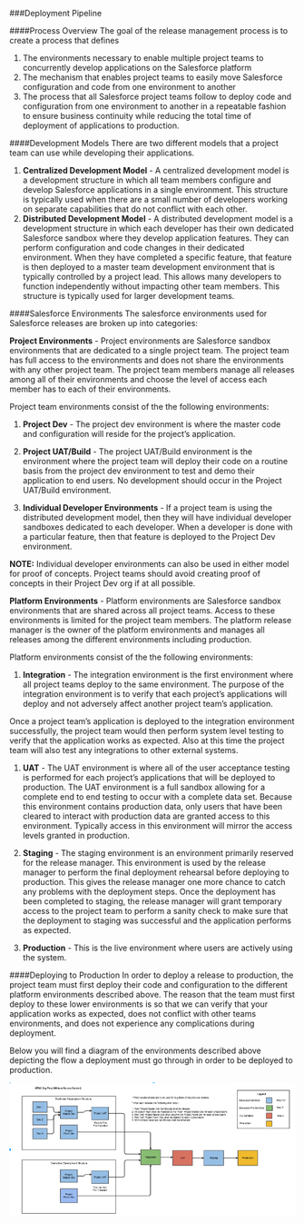 ###Deployment Pipeline

####Process Overview
The goal of the release management process is to create a process that defines 

1. The environments necessary to enable multiple project teams to concurrently develop applications on the Salesforce platform 
1. The mechanism that enables project teams to easily move Salesforce configuration and code from one environment to another 
1. The process that all Salesforce project teams follow to deploy code and configuration from one environment to another in a repeatable fashion to ensure business continuity while reducing the total time of deployment of applications to production.  

####Development Models
There are two different models that a project team can use while developing their applications.

1. **Centralized Development Model** - A centralized development model is a development structure in which all team members configure and develop Salesforce applications in a single environment. This structure is typically used when there are a small number of developers working on separate capabilities that do not conflict with each other.
1. **Distributed Development Model** - A distributed development model is a development structure in which each developer has their own dedicated Salesforce sandbox where they develop application features. They can perform configuration and code changes in their dedicated environment. When they have completed a specific feature, that feature is then deployed to a master team development environment that is typically controlled by a project lead. This allows many developers to function independently without impacting other team members. This structure is typically used for larger development teams.

####Salesforce Environments
The salesforce environments used for Salesforce releases are broken up into categories:

**Project Environments** - Project environments are Salesforce sandbox environments that are dedicated to a single project team. The project team has full access to the environments and does not share the environments with any other project team. The project team members manage all releases among all of their environments and choose the level of access each member has to each of their environments.

Project team environments consist of the the following environments:

1. **Project Dev**  - The project dev environment is where the master code and configuration will reside for the project’s application.

1. **Project UAT/Build**  - The project UAT/Build environment is the environment where the project team will deploy their code on a routine basis from the project dev environment to test and demo their application to end users. No development should occur in the Project UAT/Build environment.

1. **Individual Developer Environments** - If a project team is using the distributed development model, then they will have individual developer sandboxes dedicated to each developer. When a developer is done with a particular feature, then that feature is deployed to the Project Dev environment. 
        
**NOTE:** Individual developer environments can also be used in either model for proof of concepts. Project teams should avoid creating proof of concepts in their Project Dev org if at all possible.

**Platform Environments** - Platform environments are Salesforce sandbox environments that are shared across all project teams. Access to these environments is limited for the project team members. The platform release manager is the owner of the platform environments and manages all releases among the different environments including production.

Platform environments consist of the the following environments:

1. **Integration** - The integration environment is the first environment where all project teams deploy to the same environment. The purpose of the integration environment is to verify that each project’s applications will deploy and not adversely affect another project team’s application. 

Once a project team’s application is deployed to the integration environment successfully, the project team would then perform system level testing to verify that the application works as expected. Also at this time the project team will also test any integrations to other external systems.

1. **UAT** - The UAT environment is where all of the user acceptance testing is performed for each project’s applications that will be deployed to production. The UAT environment is a full sandbox allowing for a complete end to end testing to occur with a complete data set. Because this environment contains production data, only users that have been cleared to interact with production data are granted access to this environment. Typically access in this environment will mirror the access levels granted in production.

1. **Staging** - The staging environment is an environment primarily reserved for the release manager. This environment is used by the release manager to perform the final deployment rehearsal before deploying to production. This gives the release manager one more chance to catch any problems with the deployment steps. Once the deployment has been completed to staging, the release manager will grant temporary access to the project team to perform a sanity check to make sure that the deployment to staging was successful and the application performs as expected.

1. **Production** - This is the live environment where users are actively using the system. 

####Deploying to Production
In order to deploy a release to production, the project team must first deploy their code and configuration to the different platform environments described above. The reason that the team must first deploy to these lower environments is so that we can verify that your application works as expected, does not conflict with other teams environments, and does not experience any complications during deployment. 


Below you will find a diagram of the environments described above depicting the flow a deployment must go through in order to be deployed to production.

![Deployment](img/Deployment-Pipeline.png)
